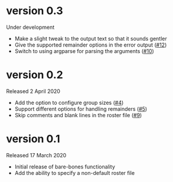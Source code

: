 # version 0.3
Under development

* Make a slight tweak to the output text so that it sounds gentler
* Give the supported remainder options in the error output ([#12](https://github.com/funnelfiasco/coffee_match/issues/12))
* Switch to using argparse for parsing the arguments ([#10](https://github.com/funnelfiasco/coffee_match/issues/10))

# version 0.2
Released 2 April 2020

* Add the option to configure group sizes ([#4](https://github.com/funnelfiasco/coffee_match/issues/4))
* Support different options for handling remainders ([#5](https://github.com/funnelfiasco/coffee_match/issues/5))
* Skip comments and blank lines in the roster file ([#9](https://github.com/funnelfiasco/coffee_match/issues/9))

# version 0.1
Released 17 March 2020

* Initial release of bare-bones functionality
* Add the ability to specify a non-default roster file
